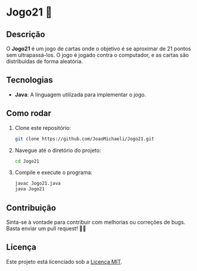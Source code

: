 # Jogo21 🎴

## Descrição
O **Jogo21** é um jogo de cartas onde o objetivo é se aproximar de 21 pontos sem ultrapassá-los. O jogo é jogado contra o computador, e as cartas são distribuídas de forma aleatória.

## Tecnologias
- **Java**: A linguagem utilizada para implementar o jogo.

## Como rodar
1. Clone este repositório:
   ```bash
   git clone https://github.com/JoaoMichaeli/Jogo21.git

2. Navegue até o diretório do projeto:
   ```bash
   cd Jogo21
   
3. Compile e execute o programa:
   ```bash
   javac Jogo21.java
   java Jogo21

## Contribuição
Sinta-se à vontade para contribuir com melhorias ou correções de bugs. Basta enviar um pull request! 🔧🤝

## Licença
Este projeto está licenciado sob a [Licença MIT](https://opensource.org/licenses/MIT).
